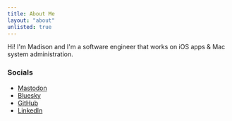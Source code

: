 ```yaml
---
title: About Me
layout: "about"
unlisted: true
---
```


Hi! I'm Madison and I'm a software engineer that works on iOS apps & Mac system administration. 

### Socials

* [Mastodon](https://mastodon.social/@madisonsolarana)
* [Bluesky](https://bsky.app/profile/solarana.dev)
* [GitHub](https://github.com/madsolar8582)
* [LinkedIn](https://linkedin.com/in/madisonsolarana)
